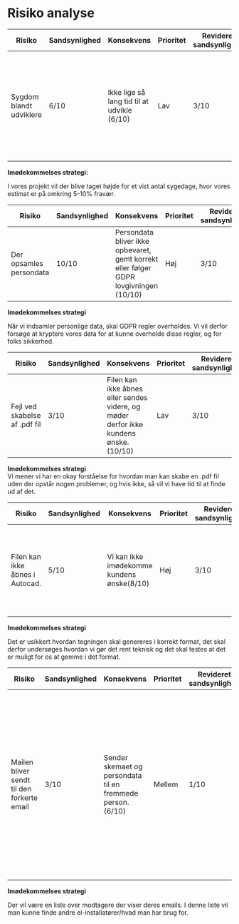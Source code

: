 # Risiko analyse

|  Risiko | Sandsynlighed | Konsekvens | Prioritet | Revideret sandsynlighed | Revideret konsekvens |
| ------------------------------------ | ---------------------------------------------------- | --------- | --------- | ------------------ |--------- |
| Sygdom blandt udviklere | 6/10 | Ikke lige så lang tid til at udvikle (6/10)      | Lav    | 3/10 | Stadig et tidstab, men corona er ikke en lige så stor ting længere, så vi regner ikke med noget særlig tidstab. (3/10) |

**Imødekommelses strategi:**

I vores projekt vil der blive taget højde for et vist antal sygedage, hvor vores estimat er på omkring 5-10% fravær.



|  Risiko | Sandsynlighed | Konsekvens | Prioritet | Revideret sandsynlighed | Revideret konsekvens |
| ------------------------------------ | ---------------------------------------------------- | --------- | --------- | ------------------ |--------- |
| Der opsamles persondata | 10/10 | Persondata bliver ikke opbevaret, gemt korrekt eller følger GDPR lovgivningen (10/10)  | Høj | 3/10 | Kryptering af gemte data sikrer at GDPR er overholdt (1/10) |

**Imødekommelses strategi**  

Når vi indsamler personlige data, skal GDPR regler overholdes. Vi vil derfor forsøge at kryptere vores data for at kunne overholde disse regler, og for folks sikkerhed.



|  Risiko | Sandsynlighed | Konsekvens | Prioritet | Revideret sandsynlighed | Revideret konsekvens |
| ------------------------------------ | ---------------------------------------------------- | --------- | --------- | ------------------ |--------- |
| Fejl ved skabelse af .pdf fil | 3/10 | Filen kan ikke åbnes eller sendes videre, og møder derfor ikke kundens ønske. (10/10)   | Lav | 3/10 | Vi mener vi har styr på hvordan man får konverteret skemaet til en .pdf fil. (3/10) |

**Imødekommelses strategi**  
Vi mener vi har en okay forståelse for hvordan man kan skabe en .pdf fil uden der opstår nogen problemer, og hvis ikke, så vil vi have tid til at finde ud af det.


|  Risiko | Sandsynlighed | Konsekvens | Prioritet | Revideret sandsynlighed | Revideret konsekvens |
| ------------------------------------ | ---------------------------------------------------- | --------- | --------- | ------------------ |--------- |
|Filen kan ikke åbnes i Autocad. | 5/10 | Vi kan ikke imødekomme kundens ønske(8/10)      | Høj   | 3/10 |  Selv med grundig test og undersøgelse er det stadig usikkert om filen kan gemmes i DWG format.(3/10) |

**Imødekommelses strategi**  

Det er usikkert hvordan tegningen skal genereres i korrekt format, det skal derfor undersøges hvordan vi gør det rent teknisk og det skal testes at det er muligt for os at gemme i det format.



|  Risiko | Sandsynlighed | Konsekvens | Prioritet | Revideret sandsynlighed | Revideret konsekvens |
| ------------------------------------ | ---------------------------------------------------- | --------- | --------- | ------------------ |--------- |
|Mailen bliver sendt til den forkerte email | 3/10 | Sender skemaet og persondata til en fremmede person. (6/10)   | Mellem  | 1/10 | Der vil stadig være en lav chance for at brugeren vil skrive forkert, eller vælge forkert modtager uden at kontrollere modtagerens email addresse, men med en liste over modtagere vil det blive mere sikkert at afsende email. (1/10) |

**Imødekommelses strategi**  

Der vil være en liste over modtagere der viser deres emails. I denne liste vil man kunne finde andre el-installatører/hvad man har brug for.

